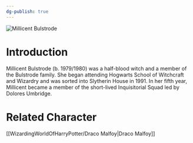 ```yaml
---
dg-publish: true
---
```

![Millicent Bulstrode](http://rxbg5ysja.bkt.gdipper.com/Millicent_Bulstrode.png)
# Introduction
Millicent Bulstrode (b. 1979/1980) was a half-blood witch and a member of the Bulstrode family. She began attending Hogwarts School of Witchcraft and Wizardry and was sorted into Slytherin House in 1991. In her fifth year, Millicent became a member of the short-lived Inquisitorial Squad led by Dolores Umbridge.

# Related Character
[[WizardingWorldOfHarryPotter/Draco Malfoy\|Draco Malfoy]]
